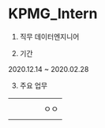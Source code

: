 # KPMG_Intern


1. 직무
데이터엔지니어

2. 기간

2020.12.14 ~ 2020.02.28


3. 주요 업무

|   |   |   |   |   |
|---|---|---|---|---|
|   |   |   |   |   |
|   |   |   |   |  ㅇㅇ |
|   |   |   |   |   |

